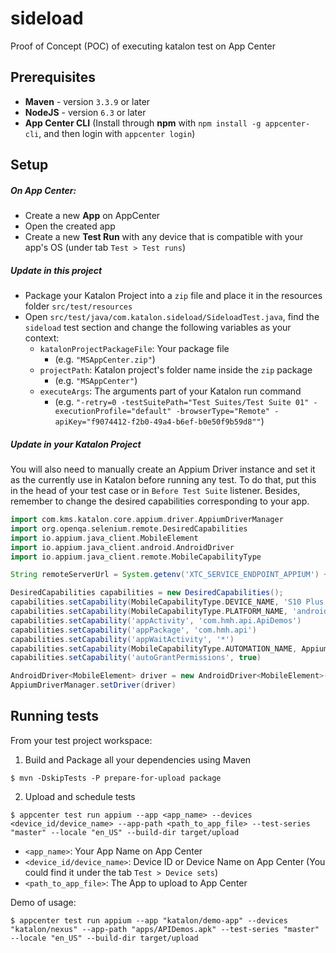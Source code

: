 # sideload
Proof of Concept (POC) of executing katalon test on App Center

## Prerequisites
* **Maven** - version `3.3.9` or later
* **NodeJS** - version `6.3` or later
* **App Center CLI** (Install through **npm** with `npm install -g appcenter-cli`, and then login with `appcenter login`)

## Setup

##### On App Center:
* Create a new **App** on AppCenter
* Open the created app
* Create a new **Test Run** with any device that is compatible with your app's OS (under tab `Test > Test runs`) 

##### Update in this project
* Package your Katalon Project into a `zip` file and place it in the resources folder `src/test/resources`
* Open `src/test/java/com.katalon.sideload/SideloadTest.java`, find the `sideload` test section and change the following variables as your context:
  - `katalonProjectPackageFile`: Your package file<br>
    - (e.g. `"MSAppCenter.zip"`)
  - `projectPath`: Katalon project's folder name inside the `zip` package<br>
    - (e.g. `"MSAppCenter"`)
  - `executeArgs`: The arguments part of your Katalon run command<br>
    - (e.g. `"-retry=0 -testSuitePath="Test Suites/Test Suite 01" -executionProfile="default" -browserType="Remote" -apiKey="f9074412-f2b0-49a4-b6ef-b0e50f9b59d8""`)

##### Update in your Katalon Project
You will also need to manually create an Appium Driver instance and set it as the currently use in Katalon before running any test. To do that, put this in the head of your test case or in `Before Test Suite` listener. Besides, remember to change the desired capabilities corresponding to your app.
```groovy
import com.kms.katalon.core.appium.driver.AppiumDriverManager
import org.openqa.selenium.remote.DesiredCapabilities
import io.appium.java_client.MobileElement
import io.appium.java_client.android.AndroidDriver
import io.appium.java_client.remote.MobileCapabilityType

String remoteServerUrl = System.getenv('XTC_SERVICE_ENDPOINT_APPIUM') + 'wd/hub'

DesiredCapabilities capabilities = new DesiredCapabilities();
capabilities.setCapability(MobileCapabilityType.DEVICE_NAME, 'S10 Plus')
capabilities.setCapability(MobileCapabilityType.PLATFORM_NAME, 'android')
capabilities.setCapability('appActivity', 'com.hmh.api.ApiDemos')
capabilities.setCapability('appPackage', 'com.hmh.api')
capabilities.setCapability('appWaitActivity', '*')
capabilities.setCapability(MobileCapabilityType.AUTOMATION_NAME, AppiumDriverManager.UIAUTOMATOR2)
capabilities.setCapability('autoGrantPermissions', true)

AndroidDriver<MobileElement> driver = new AndroidDriver<MobileElement>(new URL(remoteServerUrl), capabilities)
AppiumDriverManager.setDriver(driver)
```

## Running tests

From your test project workspace:
1. Build and Package all your dependencies using Maven
```shell script
$ mvn -DskipTests -P prepare-for-upload package
```

2. Upload and schedule tests
```shell script
$ appcenter test run appium --app <app_name> --devices <device_id/device_name> --app-path <path_to_app_file> --test-series "master" --locale "en_US" --build-dir target/upload
```
- `<app_name>`: Your App Name on App Center
- `<device_id/device_name>`: Device ID or Device Name on App Center (You could find it under the tab `Test > Device sets`)
- `<path_to_app_file>`: The App to upload to App Center

Demo of usage:
```shell script
$ appcenter test run appium --app "katalon/demo-app" --devices "katalon/nexus" --app-path "apps/APIDemos.apk" --test-series "master" --locale "en_US" --build-dir target/upload
```